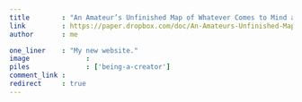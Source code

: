 ```yaml
---
title        : "An Amateur’s Unfinished Map of Whatever Comes to Mind as This is Happening"
link         : https://paper.dropbox.com/doc/An-Amateurs-Unfinished-Map-of-Whatever-Comes-to-Mind-as-This-is-Happening--A1K4djonIaVh42U7er6m4rGBAQ-IGamgYXatsECbpKVEuBiG
author       : me

one_liner    : "My new website."
image			   : 
piles			   : ['being-a-creator']
comment_link : 
redirect     : true
---
```


